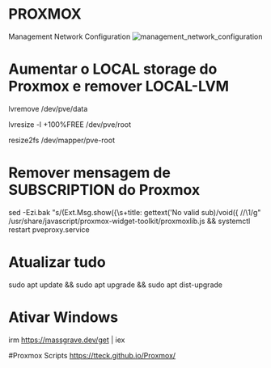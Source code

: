 # PROXMOX
Management Network Configuration
![management_network_configuration](imagens/management_network_configuration.png)


# Aumentar o LOCAL storage do Proxmox e remover LOCAL-LVM
lvremove /dev/pve/data

lvresize -l +100%FREE /dev/pve/root

resize2fs /dev/mapper/pve-root

# Remover mensagem de SUBSCRIPTION do Proxmox
sed -Ezi.bak "s/(Ext.Msg.show\(\{\s+title: gettext\('No valid sub)/void\(\{ \/\/\1/g" /usr/share/javascript/proxmox-widget-toolkit/proxmoxlib.js && systemctl restart pveproxy.service

# Atualizar tudo
sudo apt update && sudo apt upgrade && sudo apt dist-upgrade 

# Ativar Windows
irm https://massgrave.dev/get | iex

#Proxmox Scripts
https://tteck.github.io/Proxmox/

